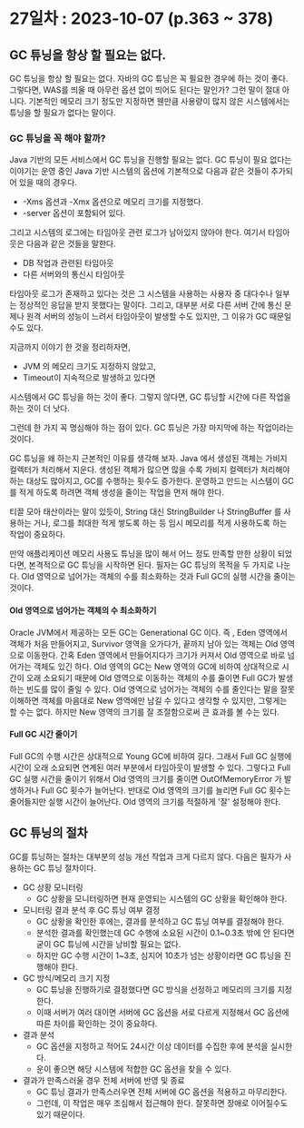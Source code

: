 # 27일차 : 2023-10-07 (p.363 ~ 378)

##  GC 튜닝을 항상 할 필요는 없다.

GC 튜닝을 항상 할 필요는 없다. 자바의 GC 튜닝은 꼭 필요한 경우에 하는 것이 좋다.
그렇다면, WAS를 띄울 때 아무런 옵션 없이 띄어도 된다는 말인가? 
그런 말이 절대 아니다. 기본적인 메모리 크기 정도만 지정하면 웬만큼 사용량이 많지 않은
시스템에서는 튜닝을 할 필요가 없다는 말이다.


### GC 튜닝을 꼭 해야 할까?

Java 기반의 모든 서비스에서 GC 튜닝을 진행할 필요는 없다.
GC 튜닝이 필요 없다는 이야기는 운영 중인 Java 기반 시스템의 옵션에 기본적으로 다음과
같은 것들이 추가되어 있을 때의 경우다.

- -Xms 옵션과 -Xmx 옵션으로 메모리 크기를 지정했다.
- -server 옵션이 포함되어 있다.

그리고 시스템의 로그에는 타임아웃 관련 로그가 남아있지 않아야 한다. 
여기서 타임아웃은 다음과 같은 것들을 말한다.

- DB 작업과 관련된 타임아웃
- 다른 서버와의 통신시 타임아웃

타임아웃 로그가 존재하고 있다는 것은 그 시스템을 사용하는 사용자 중 대다수나 일부는 
정상적인 응답을 받지 못했다는 말이다. 그리고, 대부분 서로 다른 서버 간에 통신 문제나
원격 서버의 성능이 느려서 타임아웃이 발생할 수도 있지만, 그 이유가 GC 때문일 수도 있다.

지금까지 이야기 한 것을 정리하자면,

- JVM 의 메모리 크기도 지정하지 않았고,
- Timeout이 지속적으로 발생하고 있다면

시스템에서 GC 튜닝을 하는 것이 좋다. 그렇지 않다면, GC 튜닝할 시간에 다른 작업을 
하는 것이 더 낫다.

그런데 한 가지 꼭 명심해야 하는 점이 있다. GC 튜닝은 가장 마지막에 하는 작업이라는 것이다.

GC 튜닝을 왜 하는지 근본적인 이유를 생각해 보자. Java 에서 생성된 객체는 
가비지 컬렉터가 처리해서 지운다. 생성된 객체가 많으면 많을 수록 가비지 컬렉터가 처리해야
하는 대상도 많아지고, GC를 수행하는 횟수도 증가한다. 운영하고 만드는 시스템이 GC를 
적게 하도록 하려면 객체 생성을 줄이는 작업을 먼저 해야 한다.

티끌 모아 태산이라는 말이 있듯이, 
String 대신 StringBuilder 나 StringBuffer 를 사용하는 거나, 로그를 최대한
적게 쌓도록 하는 등 임시 메모리를 적게 사용하도록 하는 작업이 중요하다.

만약 애플리케이션 메모리 사용도 튜닝을 많이 해서 어느 정도 만족할 만한 상황이 되었다면,
본격적으로 GC 튜닝을 시작하면 된다. 필자는 GC 튜닝의 목적을 두 가지로 나눈다.
Old 영역으로 넘어가는 객체의 수를 최소화하는 것과 Full GC의 실행 시간을 줄이는 것이다.

#### Old 영역으로 넘어가는 객체의 수 최소화하기

Oracle JVM에서 제공하는 모든 GC는 Generational GC 이다. 즉 , Eden 영역에서
객체가 처음 만들어지고, Survivor 영역을 오가다가, 끝까지 남아 있는 객체는 
Old 영역으로 이동한다. 간혹 Eden 영역에서 만들어지다가 크기가 커져서 Old 영역으로 바로
넘어가는 객체도 있긴 하다. Old 영역의 GC는 New 영역의 GC에 비하여
상대적으로 시간이 오래 소요되기 때문에 Old 영역으로 이동하는 객체의 수를 줄이면
Full GC가 발생하는 빈도를 많이 줄일 수 있다. Old 영역으로 넘어가는 객체의 수를 줄인다는
말을 잘못 이해하면 객체를 마음대로 New 영역에만 남길 수 있다고 생각할 수 있지만,
그렇게는 할 수는 없다. 하지만 New 영역의 크기를 잘 조절함으로써 큰 효과를 볼 수는 있다.

#### Full GC 시간 줄이기 

Full GC의 수행 시간은 상대적으로 Young GC에 비하여 길다. 그래서 Full GC 실행에 
시간이 오래 소요되면 연계된 여러 부분에서 타임아웃이 발생할 수 있다. 
그렇다고 Full GC 실행 시간을 줄이기 위해서 Old 영역의 크기를 줄이면 
OutOfMemoryError 가 발생하거나 Full GC 횟수가 늘어난다. 
반대로 Old 영역의 크기를 늘리면 Full GC 횟수는 줄어들지만 실행 시간이 늘어난다.
Old 영역의 크기를 적절하게 '잘' 설정해야 한다.

## GC 튜닝의 절차

GC를 튜닝하는 절차는 대부분의 성능 개선 작업과 크게 다르지 않다. 
다음은 필자가 사용하는 GC 튜닝 절차이다.

- GC 상황 모니터링
  - GC 상황을 모니터링하면 현재 운영되는 시스템의 GC 상황을 확인해야 한다. 
- 모니터링 결과 분석 후 GC 튜닝 여부 결정
  - GC 상황을 확인한 후에는, 결과를 분석하고 GC 튜닝 여부를 결정해야 한다.
  - 분석한 결과를 확인했는데 GC 수행에 소요된 시간이 0.1~0.3초 밖에 안 된다면 굳이 GC 튜닝에 시간을 낭비할 필요는 없다.
  - 하지만 GC 수행 시간이 1~3초, 심지어 10초가 넘는 상황이라면 GC 튜닝을 진행해야 한다. 
- GC 방식/메모리 크기 지정
  - GC 튜닝을 진행하기로 결정했다면 GC 방식을 선정하고 메모리의 크기를 지정한다. 
  - 이때 서버가 여러 대이면 서버에 GC 옵션을 서로 다르게 지정해서 GC 옵션에 따른 차이를 확인하는 것이 중요하다.
- 결과 분석
  - GC 옵션을 지정하고 적어도 24시간 이상 데이터를 수집한 후에 분석을 실시한다.
  - 운이 좋으면 해당 시스템에 적합한 GC 옵션을 찾을 수 있다.
- 결과가 만족스러울 경우 전체 서버에 반영 및 종료
  - GC 튜닝 결과가 만족스러우면 전체 서버에 GC 옵션을 적용하고 마무리한다. 
  - 그런데, 이 작업은 매우 조심해서 접근해야 한다. 잘못하면 장애로 이어질수도 있기 때문이다.